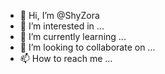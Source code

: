 - 👋 Hi, I’m @ShyZora
- 👀 I’m interested in ...
- 🌱 I’m currently learning ...
- 💞️ I’m looking to collaborate on ...
- 📫 How to reach me ...

<!---
ShyZora/ShyZora is a ✨ special ✨ repository because its `README.md` (this file) appears on your GitHub profile.
You can click the Preview link to take a look at your changes.
--->
